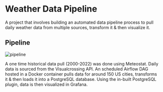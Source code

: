 # Weather Data Pipeline

A project that involves building an automated data pipeline process to pull daily weather data from multiple sources, transform it & then visualize it.

## Pipeline

![pipeline](https://user-images.githubusercontent.com/32349457/203732202-607e0f8e-05b1-41c7-ae47-bba9dec8f0ad.png)

A one time historical data pull (2000-2022) was done using Meteostat. Daily data is sourced from the Visualcrossing API. An scheduled Airflow DAG hosted in a Docker container pulls data for around 150 US cities, transforms it & then loads it into a PostgreSQL database. Using the in-built PostgreSQL plugin, data is then visualized in Grafana.
